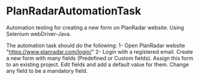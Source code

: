 # PlanRadarAutomationTask
Automation testing for creating a new form on PlanRadar website. Using Selenium webDriver-Java.

The automation task should do the following:
1- Open PlanRadar website "https://www.planradar.com/login/"
2- Login with a registered email.
Create a new form with many fields (Predefined or Custom fields).
Assign this form to an existing project.
Edit fields and add a default value for them.
Change any field to be a mandatory field.

